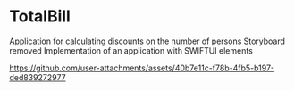 # TotalBill

Application for calculating discounts on the number of persons
Storyboard removed
Implementation of an application with SWIFTUI elements






https://github.com/user-attachments/assets/40b7e11c-f78b-4fb5-b197-ded839272977

